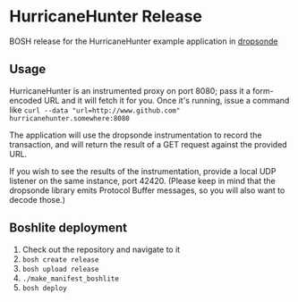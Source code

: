 # HurricaneHunter Release

BOSH release for the HurricaneHunter example application in [dropsonde](https://github.com/cloudfoundry-incubator/dropsonde)

## Usage

HurricaneHunter is an instrumented proxy on port 8080; pass it a form-encoded URL and it will fetch it for you. Once it's running, issue a command like `curl --data "url=http://www.github.com" hurricanehunter.somewhere:8080`

The application will use the dropsonde instrumentation to record the transaction, and will return the result of a GET request against the provided URL.

If you wish to see the results of the instrumentation, provide a local UDP listener on the same instance, port 42420. (Please keep in mind that the dropsonde library emits Protocol Buffer messages, so you will also want to decode those.)

## Boshlite deployment

1. Check out the repository and navigate to it
1. `bosh create release`
1. `bosh upload release`
1. `./make_manifest_boshlite`
1. `bosh deploy`
